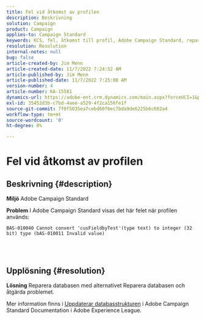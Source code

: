 ```yaml
---
title: Fel vid åtkomst av profilen
description: Beskrivning
solution: Campaign
product: Campaign
applies-to: Campaign Standard
keywords: KCS, fel, åtkomst till profil, Adobe Campaign Standard, reparationsdatabas
resolution: Resolution
internal-notes: null
bug: false
article-created-by: Jim Menn
article-created-date: 11/7/2022 7:24:52 AM
article-published-by: Jim Menn
article-published-date: 11/7/2022 7:25:08 AM
version-number: 4
article-number: KA-15581
dynamics-url: https://adobe-ent.crm.dynamics.com/main.aspx?forceUCI=1&pagetype=entityrecord&etn=knowledgearticle&id=696f1f41-6d5e-ed11-9561-6045bd0065f9
exl-id: 35452d3b-c7bd-4aee-a529-4f2ca156fe1f
source-git-commit: 7f0f5035ea7cebd60f6ec7bda9de6225b6c602a4
workflow-type: tm+mt
source-wordcount: '0'
ht-degree: 0%

---
```


# Fel vid åtkomst av profilen

## Beskrivning {#description}


<b>Miljö</b>
Adobe Campaign Standard

<b>Problem</b>
I Adobe Campaign Standard visas det här felet när profilen används:


```
BAS-010040 Cannot convert 'cusFieldbyTest'(type text) to integer (32 bit) type (bAS-010011 Invalid value)
```






<br> 



## Upplösning {#resolution}


<b>Lösning</b>
Reparera databasen med alternativet Reparera databasen och åtgärda problemet.

Mer information finns i [Uppdaterar databasstrukturen](https://docs.adobe.com/content/help/en/campaign-standard/using/developing/adding-or-extending-a-resource/updating-the-database-structure.html) i Adobe Campaign Standard Documentation i Adobe Experience League.
